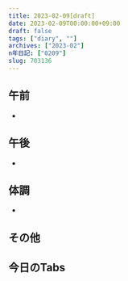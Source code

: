 ```yaml
---
title: 2023-02-09[draft]
date: 2023-02-09T00:00:00+09:00
draft: false
tags: ["diary", ""]
archives: ["2023-02"]
n年日記: ["0209"]
slug: 703136
---
```

## 午前
- 
## 午後
- 
## 体調
- 
## その他
## 今日のTabs